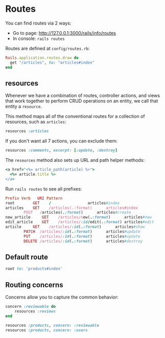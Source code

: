 # Routes

You can find routes via 2 ways:

- Go to page: http://127.0.0.1:3000/rails/info/routes
- In console: `rails routes`

Routes are defined at `config/routes.rb`:

```ruby
Rails.application.routes.draw do
  get "/articles", to: "articles#index"
end
```

## resources

Whenever we have a combination of routes, controller actions, and views that work together 
to perform CRUD operations on an entity, we call that entity a `resource`.

This method maps all of the conventional routes for a collection of resources, such as `articles`:

```ruby
resources :articles
```

If you don't want all 7 actions, you can exclude them:

```ruby
resources :comments, excerpt: [:update, :destroy]
```

The `resources` method also sets up URL and path helper methods:

```ruby
<a href="<%= article_path(article) %>">
  <%= article.title %>
</a>
```
Run `rails routes` to see all prefixes:

```ruby
Prefix Verb   URI Pattern                                                                                       
root 		GET    /				articles#index
articles 	GET    /articles(.:format)		articles#index
		POST   /articles(.:format)		articles#create
new_article 	GET    /articles/new(.:format)		articles#new
edit_article 	GET    /articles/:id/edit(.:format)	articles#edit
article 	GET    /articles/:id(.:format)		articles#show
		PATCH  /articles/:id(.:format)		articles#update
		PUT    /articles/:id(.:format)		articles#update
		DELETE /articles/:id(.:format)		articles#destroy
```

## Default route

```ruby
root to: 'products#index'
```

## Routing concerns

Concerns allow you to capture the common behavior:

```ruby
concern :reviewable do
	resources :reviews
end

resources :products, concern: :reviewable
resources :products, concern: :users
```
